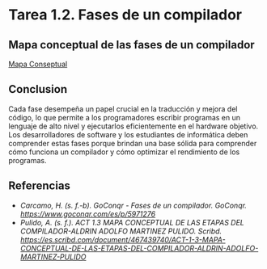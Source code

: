 # Tarea 1.2. Fases de un compilador

## Mapa conceptual de las fases de un compilador

[Mapa Conseptual](https://drive.google.com/file/d/10vBT37TDQT8dwwzoPyxZTrdnOcSNJZZv/view?usp=sharing)

## Conclusion 

Cada fase desempeña un papel crucial en la traducción y mejora del código, lo que permite a los programadores escribir programas en un lenguaje de alto nivel y ejecutarlos eficientemente en el hardware objetivo. Los desarrolladores de software y los estudiantes de informática deben comprender estas fases porque brindan una base sólida para comprender cómo funciona un compilador y cómo optimizar el rendimiento de los programas.

## Referencias

- *Carcamo, H. (s. f.-b). GoConqr - Fases de un compilador. GoConqr. https://www.goconqr.com/es/p/5971276*
- *Pulido, A. (s. f.). ACT 1.3 MAPA CONCEPTUAL DE LAS ETAPAS DEL COMPILADOR-ALDRIN ADOLFO MARTINEZ PULIDO. Scribd. https://es.scribd.com/document/467439740/ACT-1-3-MAPA-CONCEPTUAL-DE-LAS-ETAPAS-DEL-COMPILADOR-ALDRIN-ADOLFO-MARTINEZ-PULIDO*

